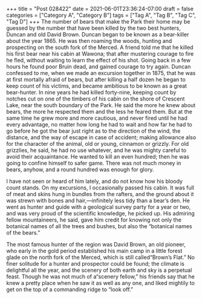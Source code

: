 +++
title = "Post 028422"
date = 2021-06-01T23:36:24-07:00
draft = false
categories = ["Category A", "Category B"]
tags = ["Tag A", "Tag B", "Tag C", "Tag D"]
+++
The number of bears that make the Park their home may be guessed by the number that have been killed by the two best hunters, Duncan and old David Brown. Duncan began to be known as a bear-killer about the year 1865. He was then roaming the woods, hunting and prospecting on the south fork of the Merced. A friend told me that he killed his first bear near his cabin at Wawona; that after mustering courage to fire he fled, without waiting to learn the effect of his shot. Going back in a few hours he found poor Bruin dead, and gained courage to try again. Duncan confessed to me, when we made an excursion together in 1875, that he was at first mortally afraid of bears, but after killing a half dozen he began to keep count of his victims, and became ambitious to be known as a great bear-hunter. In nine years he had killed forty-nine, keeping count by notches cut on one of the timbers of his cabin on the shore of Crescent Lake, near the south boundary of the Park. He said the more he knew about bears, the more he respected them and the less he feared them. But at the same time he grew more and more cautious, and never fired until he had every advantage, no matter how long he had to wait and how far he had to go before he got the bear just right as to the direction of the wind, the distance, and the way of escape in case of accident; making allowance also for the character of the animal, old or young, cinnamon or grizzly. For old grizzlies, he said, he had no use whatever, and he was mighty careful to avoid their acquaintance. He wanted to kill an even hundred; then he was going to confine himself to safer game. There was not much money in bears, anyhow, and a round hundred was enough for glory.

I have not seen or heard of him lately, and do not know how his bloody count stands. On my excursions, I occasionally passed his cabin. It was full of meat and skins hung in bundles from the rafters, and the ground about it was strewn with bones and hair,—infinitely less tidy than a bear’s den. He went as hunter and guide with a geological survey party for a year or two, and was very proud of the scientific knowledge, he picked up. His admiring fellow mountaineers, he said, gave him credit for knowing not only the botanical names of all the trees and bushes, but also the “botanical names of the bears.”

The most famous hunter of the region was David Brown, an old pioneer, who early in the gold period established his main camp in a little forest glade on the north fork of the Merced, which is still called“Brown’s Flat.” No finer solitude for a hunter and prospector could be found; the climate is delightful all the year, and the scenery of both earth and sky is a perpetual feast. Though he was not much of a“scenery fellow,” his friends say that he knew a pretty place when he saw it as well as any one, and liked mightily to get on the top of a commanding ridge to “look off.”
